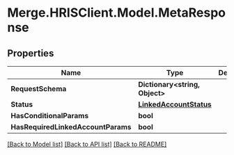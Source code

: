 # Merge.HRISClient.Model.MetaResponse

## Properties

Name | Type | Description | Notes
------------ | ------------- | ------------- | -------------
**RequestSchema** | **Dictionary&lt;string, Object&gt;** |  | 
**Status** | [**LinkedAccountStatus**](LinkedAccountStatus.md) |  | [optional] 
**HasConditionalParams** | **bool** |  | 
**HasRequiredLinkedAccountParams** | **bool** |  | 

[[Back to Model list]](../README.md#documentation-for-models) [[Back to API list]](../README.md#documentation-for-api-endpoints) [[Back to README]](../README.md)

